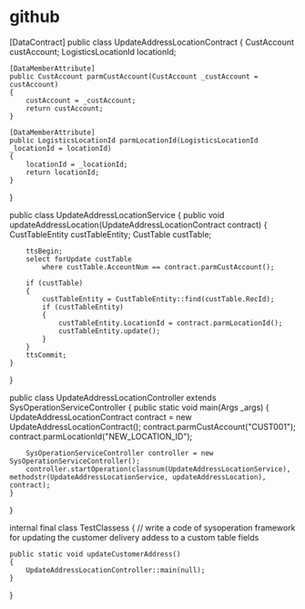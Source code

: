 # github

[DataContract]
public class UpdateAddressLocationContract
{
    CustAccount custAccount;
    LogisticsLocationId locationId;

    [DataMemberAttribute]
    public CustAccount parmCustAccount(CustAccount _custAccount = custAccount)
    {
        custAccount = _custAccount;
        return custAccount;
    }

    [DataMemberAttribute]
    public LogisticsLocationId parmLocationId(LogisticsLocationId _locationId = locationId)
    {
        locationId = _locationId;
        return locationId;
    }
}



public class UpdateAddressLocationService
{
    public void updateAddressLocation(UpdateAddressLocationContract contract)
    {
        CustTableEntity custTableEntity;
        CustTable custTable;

        ttsBegin;
        select forUpdate custTable
            where custTable.AccountNum == contract.parmCustAccount();

        if (custTable)
        {
            custTableEntity = CustTableEntity::find(custTable.RecId);
            if (custTableEntity)
            {
                custTableEntity.LocationId = contract.parmLocationId();
                custTableEntity.update();
            }
        }
        ttsCommit;
    }
}



public class UpdateAddressLocationController extends SysOperationServiceController
{
    public static void main(Args _args)
    {
        UpdateAddressLocationContract contract = new UpdateAddressLocationContract();
        contract.parmCustAccount("CUST001");
        contract.parmLocationId("NEW_LOCATION_ID");

        SysOperationServiceController controller = new SysOperationServiceController();
        controller.startOperation(classnum(UpdateAddressLocationService), methodstr(UpdateAddressLocationService, updateAddressLocation), contract);
    }
}


internal final class TestClassess
{
    // write a code of sysoperation framework for updating the customer delivery addess to a custom table fields

    public static void updateCustomerAddress()
    {
        UpdateAddressLocationController::main(null);
    }
}
